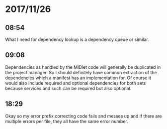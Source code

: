 # 2017/11/26

## 08:54

What I need for dependency lookup is a dependency queue or similar.

## 09:08

Dependencies as handled by the MIDlet code will generally be duplicated in the
project manager. So I should definitely have common extraction of the
dependencies which a manifest has an implementation for. Of course it would
also include required and optional dependencies for both sets because services
and such can be required but also optional.

## 18:29

Okay so my error prefix correcting code fails and messes up and if there are
multiple errors per file, they all have the same error number.
